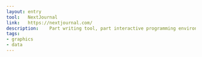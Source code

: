 ```yaml
---
layout: entry
tool:	NextJournal
link:	https://nextjournal.com/
description:	Part writing tool, part interactive programming environment: for every stage of research from experimentation to publication
tags:
- graphics
- data	
---
```

